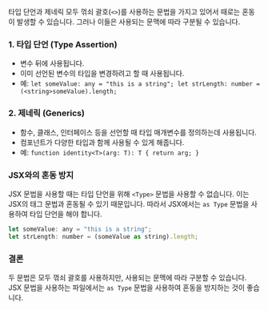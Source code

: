 타입 단언과 제네릭 모두 꺾쇠 괄호(`<>`)를 사용하는 문법을 가지고 있어서 때로는 혼동이 발생할 수 있습니다. 그러나 이들은 사용되는 문맥에 따라 구분될 수 있습니다.

### 1. 타입 단언 (Type Assertion)

- 변수 뒤에 사용됩니다.
- 이미 선언된 변수의 타입을 변경하려고 할 때 사용됩니다.
- 예: `let someValue: any = "this is a string"; let strLength: number = (<string>someValue).length;`

### 2. 제네릭 (Generics)

- 함수, 클래스, 인터페이스 등을 선언할 때 타입 매개변수를 정의하는데 사용됩니다.
- 컴포넌트가 다양한 타입과 함께 사용될 수 있게 해줍니다.
- 예: `function identity<T>(arg: T): T { return arg; }`

### JSX와의 혼동 방지

JSX 문법을 사용할 때는 타입 단언을 위해 `<Type>` 문법을 사용할 수 없습니다. 이는 JSX의 태그 문법과 혼동될 수 있기 때문입니다. 따라서 JSX에서는 `as Type` 문법을 사용하여 타입 단언을 해야 합니다.


```js
let someValue: any = "this is a string";
let strLength: number = (someValue as string).length;

```

### 결론

두 문법은 모두 꺾쇠 괄호를 사용하지만, 사용되는 문맥에 따라 구분할 수 있습니다. JSX 문법을 사용하는 파일에서는 `as Type` 문법을 사용하여 혼동을 방지하는 것이 좋습니다.